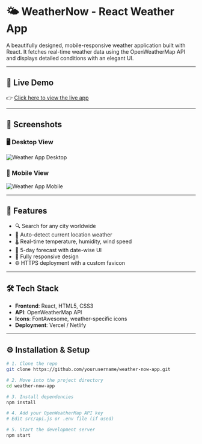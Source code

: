 # 🌤️ WeatherNow - React Weather App

A beautifully designed, mobile-responsive weather application built with React. It fetches real-time weather data using the OpenWeatherMap API and displays detailed conditions with an elegant UI.

---

## 🚀 Live Demo

👉 [Click here to view the live app]([https://your-deployed-url.com](https://weather-now-indol-eight.vercel.app/))

---

## 📸 Screenshots

### 🖥️ Desktop View
![Weather App Desktop](./screenshots/desktop.png)

### 📱 Mobile View
![Weather App Mobile](./screenshots/mobile.png)

---

## 🌟 Features

- 🔍 Search for any city worldwide
- 📍 Auto-detect current location weather
- 🌡️ Real-time temperature, humidity, wind speed
- 📆 5-day forecast with date-wise UI
- 📱 Fully responsive design
- 🌐 HTTPS deployment with a custom favicon

---

## 🛠️ Tech Stack

- **Frontend**: React, HTML5, CSS3
- **API**: OpenWeatherMap API
- **Icons**: FontAwesome, weather-specific icons
- **Deployment**: Vercel / Netlify

---

## ⚙️ Installation & Setup

```bash
# 1. Clone the repo
git clone https://github.com/yourusername/weather-now-app.git

# 2. Move into the project directory
cd weather-now-app

# 3. Install dependencies
npm install

# 4. Add your OpenWeatherMap API key
# Edit src/api.js or .env file (if used)

# 5. Start the development server
npm start
